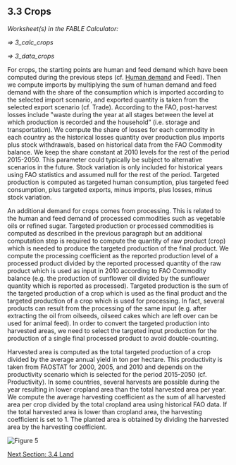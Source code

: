 ## 3.3 Crops

_Worksheet(s) in the FABLE Calculator:_

_⇒ 3_calc_crops_

_⇒ 3_data_crops_

For crops, the starting points are human and feed demand which have been computed during the previous steps (cf. [Human demand](https://github.com/FableCalculator/DocumentationWiki/wiki/3_1.-Human-Demand) and Feed). Then we compute imports by multiplying the sum of human demand and feed demand with the share of the consumption which is imported according to the selected import scenario, and exported quantity is taken from the selected export scenario (cf. Trade). According to the FAO, post-harvest losses include "waste during the year at all stages between the level at which production is recorded and the household” (i.e. storage and transportation). We compute the share of losses for each commodity in each country as the historical losses quantity over production plus imports plus stock withdrawals, based on historical data from the FAO Commodity balance. We keep the share constant at 2010 levels for the rest of the period 2015-2050. This parameter could typically be subject to alternative scenarios in the future. Stock variation is only included for historical years using FAO statistics and assumed null for the rest of the period. Targeted production is computed as targeted human consumption, plus targeted feed consumption, plus targeted exports, minus imports, plus losses, minus stock variation.

An additional demand for crops comes from processing. This is related to the human and feed demand of processed commodities such as vegetable oils or refined sugar. Targeted production or processed commodities is computed as described in the previous paragraph but an additional computation step is required to compute the quantity of raw product (crop) which is needed to produce the targeted production of the final product. We compute the processing coefficient as the reported production level of a processed product divided by the reported processed quantity of the raw product which is used as input in 2010 according to FAO Commodity balance (e.g. the production of sunflower oil divided by the sunflower quantity which is reported as processed). Targeted production is the sum of the targeted production of a crop which is used as the final product and the targeted production of a crop which is used for processing. In fact, several products can result from the processing of the same input (e.g. after extracting the oil from oilseeds, oilseed cakes which are left over can be used for animal feed). In order to convert the targeted production into harvested areas, we need to select the targeted input production for the production of a single final processed product to avoid double-counting.

Harvested area is computed as the total targeted production of a crop divided by the average annual yield in ton per hectare. This productivity is taken from FAOSTAT for 2000, 2005, and 2010 and depends on the productivity scenario which is selected for the period 2015-2050 (cf. Productivity). In some countries, several harvests are possible during the year resulting in lower cropland area than the total harvested area per year. We compute the average harvesting coefficient as the sum of all harvested area per crop divided by the total cropland area using historical FAO data. If the total harvested area is lower than cropland area, the harvesting coefficient is set to 1. The planted area is obtained by dividing the harvested area by the harvesting coefficient.

![Figure 5](https://user-images.githubusercontent.com/68918893/88788376-87fc1b80-d195-11ea-8c1e-7889fa07a57e.png)

[Next Section: 3.4 Land](https://github.com/FableCalculator/DocumentationWiki/wiki/3_4.-Land)



